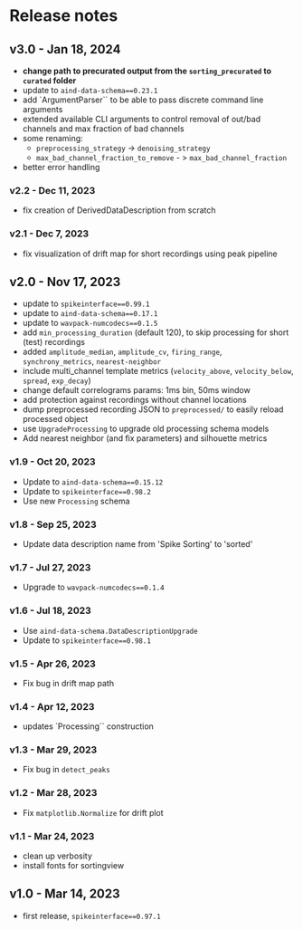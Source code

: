 # Release notes

## v3.0 - Jan 18, 2024

- **change path to precurated output from the `sorting_precurated` to `curated` folder**
- update to `aind-data-schema==0.23.1`
- add `ArgumentParser`` to be able to pass discrete command line arguments
- extended available CLI arguments to control removal of out/bad channels and max fraction of bad channels
- some renaming:
    - `preprocessing_strategy` -> `denoising_strategy`
    - `max_bad_channel_fraction_to_remove` - > `max_bad_channel_fraction`
- better error handling

### v2.2 - Dec 11, 2023

- fix creation of DerivedDataDescription from scratch

### v2.1 - Dec 7, 2023

- fix visualization of drift map for short recordings using peak pipeline

## v2.0 - Nov 17, 2023

- update to `spikeinterface==0.99.1`
- update to `aind-data-schema==0.17.1`
- update to `wavpack-numcodecs==0.1.5`
- add `min_processing_duration` (default 120), to skip processing for short (test) recordings
- added `amplitude_median`, `amplitude_cv`, `firing_range`, `synchrony_metrics`, `nearest-neighbor`
- include multi_channel template metrics (`velocity_above`, `velocity_below`, `spread`, `exp_decay`)
- change default correlograms params: 1ms bin, 50ms window
- add protection against recordings without channel locations
- dump preprocessed recording JSON to `preprocessed/` to easily reload processed object
- use `UpgradeProcessing` to upgrade old processing schema models
- Add nearest neighbor (and fix parameters) and silhouette metrics

### v1.9 - Oct 20, 2023

- Update to `aind-data-schema==0.15.12`
- Update to `spikeinterface==0.98.2`
- Use new `Processing` schema

### v1.8 - Sep 25, 2023

- Update data description name from 'Spike Sorting' to 'sorted'

### v1.7 - Jul 27, 2023

- Upgrade to `wavpack-numcodecs==0.1.4`

### v1.6 - Jul 18, 2023

- Use `aind-data-schema.DataDescriptionUpgrade`
- Update to `spikeinterface==0.98.1`
  
### v1.5 - Apr 26, 2023

- Fix bug in drift map path

### v1.4 - Apr 12, 2023

- updates `Processing`` construction


### v1.3 - Mar 29, 2023

- Fix bug in `detect_peaks`


### v1.2 - Mar 28, 2023

- Fix `matplotlib.Normalize` for drift plot


### v1.1 - Mar 24, 2023

- clean up verbosity
- install fonts for sortingview


## v1.0 - Mar 14, 2023

- first release, `spikeinterface==0.97.1`